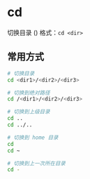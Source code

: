 # cd

切换目录 ()
格式：`cd <dir>`

## 常用方式
```bash
# 切换目录
cd <dir1>/<dir2>/<dir3>

# 切换到绝对路径
cd /<dir1>/<dir2>/<dir3>

# 切换到上级目录
cd ..
cd ../..

# 切换到 home 目录
cd
cd ~

# 切换到上一次所在目录
cd -

```